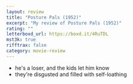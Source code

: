 ```yaml
---
layout: review
title: "Posture Pals (1952)"
excerpt: "My review of Posture Pals (1952)"
rating: ""
letterboxd_url: https://boxd.it/4RuTDL
mst3k: true
rifftrax: false
category: movie-review
---
```


- he's a loser, and the kids let him know
- they're disgusted and filled with self-loathing

